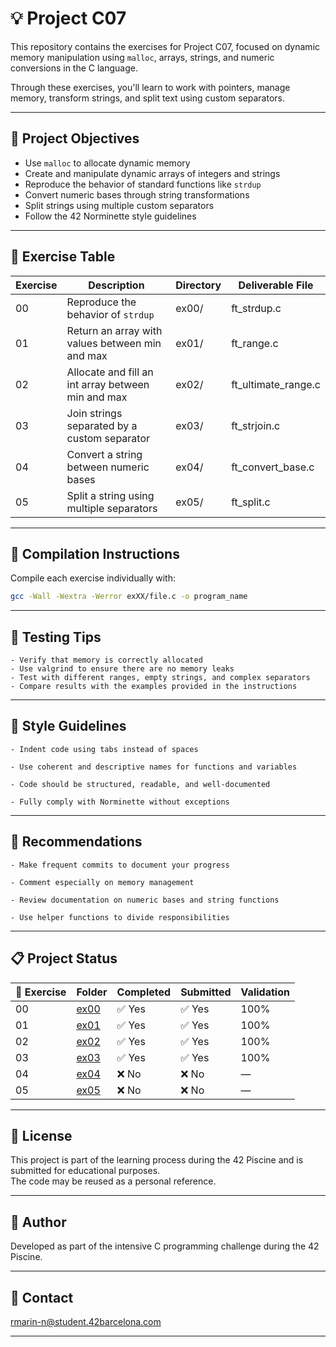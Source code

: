 # 💡 Project C07

This repository contains the exercises for Project C07, focused on dynamic memory manipulation using `malloc`, arrays, strings, and numeric conversions in the C language.

Through these exercises, you'll learn to work with pointers, manage memory, transform strings, and split text using custom separators.

---

## 🎯 Project Objectives

- Use `malloc` to allocate dynamic memory  
- Create and manipulate dynamic arrays of integers and strings  
- Reproduce the behavior of standard functions like `strdup`  
- Convert numeric bases through string transformations  
- Split strings using multiple custom separators  
- Follow the 42 Norminette style guidelines

---

## 📁 Exercise Table

| Exercise | Description                                        | Directory | Deliverable File            |
|----------|----------------------------------------------------|-----------|------------------------------|
| 00       | Reproduce the behavior of `strdup`                 | ex00/     | ft_strdup.c                  |
| 01       | Return an array with values between min and max    | ex01/     | ft_range.c                   |
| 02       | Allocate and fill an int array between min and max | ex02/     | ft_ultimate_range.c          |
| 03       | Join strings separated by a custom separator       | ex03/     | ft_strjoin.c                 |
| 04       | Convert a string between numeric bases             | ex04/     | ft_convert_base.c            |
| 05       | Split a string using multiple separators           | ex05/     | ft_split.c                   |

---

## 🔧 Compilation Instructions

Compile each exercise individually with:

```bash
gcc -Wall -Wextra -Werror exXX/file.c -o program_name
```

---

## 🧪 Testing Tips

    - Verify that memory is correctly allocated  
    - Use valgrind to ensure there are no memory leaks  
    - Test with different ranges, empty strings, and complex separators  
    - Compare results with the examples provided in the instructions

---

## 📐 Style Guidelines

    - Indent code using tabs instead of spaces  
    
    - Use coherent and descriptive names for functions and variables  
    
    - Code should be structured, readable, and well-documented  
    
    - Fully comply with Norminette without exceptions

---

## 📌 Recommendations

    - Make frequent commits to document your progress  
    
    - Comment especially on memory management  
    
    - Review documentation on numeric bases and string functions  
    
    - Use helper functions to divide responsibilities

---

## 📋 Project Status

| 🧩 Exercise | Folder       | Completed | Submitted | Validation |
|-------------|--------------|-----------|-----------|------------|
| 00          | [ex00](./ex00/) | ✅ Yes  | ✅ Yes  | 100%       |
| 01          | [ex01](./ex01/) | ✅ Yes  | ✅ Yes  | 100%       |
| 02          | [ex02](./ex02/) | ✅ Yes  | ✅ Yes  | 100%       |
| 03          | [ex03](./ex03/) | ✅ Yes  | ✅ Yes  | 100%       |
| 04          | [ex04](./ex04/) | ❌ No   | ❌ No   | —          |
| 05          | [ex05](./ex05/) | ❌ No   | ❌ No   | —          |

---

## 📜 License

This project is part of the learning process during the 42 Piscine and is submitted for educational purposes.  
The code may be reused as a personal reference.

---

## 🙋 Author

Developed as part of the intensive C programming challenge during the 42 Piscine.

---

## 📧 Contact

rmarin-n@student.42barcelona.com

---
